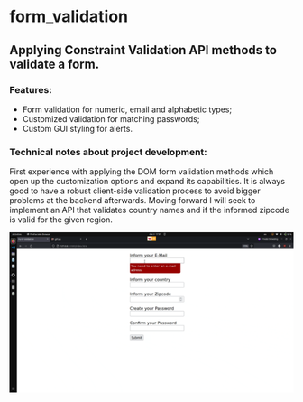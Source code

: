 # form_validation
## Applying Constraint Validation API methods to validate a form.

### Features: 
- Form validation for numeric, email and alphabetic types;
- Customized validation for matching passwords;
- Custom GUI styling for alerts.
 
### Technical notes about project development:
First experience with applying the DOM form validation methods which open up the customization options and expand its capabilities.
It is always good to have a robust client-side validation process to avoid bigger problems at the backend afterwards.
Moving forward I will seek to implement an API that validates country names and if the informed zipcode is valid for the given region.

![Recording Form Validation](rec_form_validation.gif)